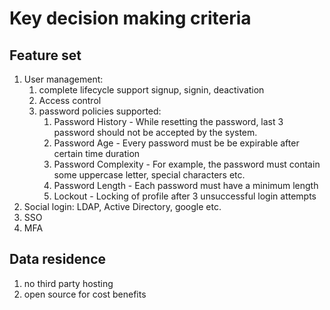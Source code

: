 # Key decision making criteria
## Feature set
1. User management:
   1. complete lifecycle support signup, signin, deactivation
   2. Access control
   3. password policies supported:
      1. Password History - While resetting the password, last 3 password should not be accepted by the system.
      2. Password Age - Every password must be be expirable after certain time duration
      3. Password Complexity - For example, the password must contain some uppercase letter, special characters etc.
      4. Password Length - Each password must have a minimum length
      5. Lockout - Locking of profile after 3 unsuccessful login attempts       
3. Social login: LDAP, Active Directory, google etc.
4. SSO
5. MFA

## Data residence
1. no third party hosting
2. open source for cost benefits
